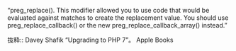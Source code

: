 “preg_replace(). This modifier allowed you to use code that would be evaluated against matches to create the replacement value. You should use preg_replace_callback() or the new preg_replace_callback_array() instead.”

抜粋:: Davey Shafik  “Upgrading to PHP 7”。 Apple Books  
